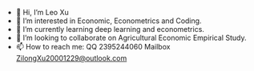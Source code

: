 - 👋 Hi, I’m Leo Xu
- 👀 I’m interested in Economic, Econometrics and Coding.
- 🌱 I’m currently learning deep learning and econometrics.
- 💞️ I’m looking to collaborate on Agricultural Economic Empirical Study.
- 📫 How to reach me: QQ 2395244060 Mailbox ZilongXu20001229@outlook.com

<!---
MrPEAnutbutt/MrPEAnutbutt is a ✨ special ✨ repository because its `README.md` (this file) appears on your GitHub profile.
--->
